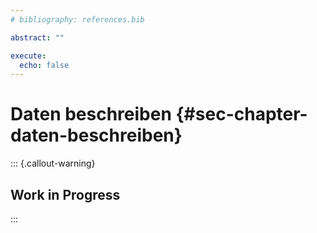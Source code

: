 ```yaml
---
# bibliography: references.bib

abstract: ""

execute: 
  echo: false
---
```


# Daten beschreiben {#sec-chapter-daten-beschreiben}

::: {.callout-warning}
## Work in Progress
:::